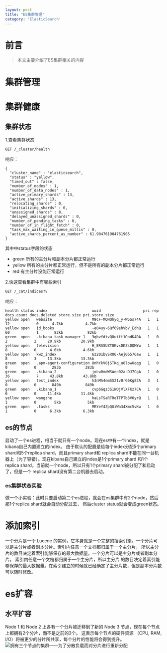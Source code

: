 ```yaml
---
layout: post
title: "ES集群管理"
category: 'ElasticSearch'
---
```



# 前言
> 本文主要介绍了ES集群相关的内容

# 集群管理


# 集群健康
## 集群状态
1.查看集群状态
```
GET /_cluster/health
```
响应：
```
{
  "cluster_name" : "elasticsearch",
  "status" : "yellow",
  "timed_out" : false,
  "number_of_nodes" : 1,
  "number_of_data_nodes" : 1,
  "active_primary_shards" : 13,
  "active_shards" : 13,
  "relocating_shards" : 0,
  "initializing_shards" : 0,
  "unassigned_shards" : 8,
  "delayed_unassigned_shards" : 0,
  "number_of_pending_tasks" : 0,
  "number_of_in_flight_fetch" : 0,
  "task_max_waiting_in_queue_millis" : 0,
  "active_shards_percent_as_number" : 61.904761904761905
}
```

其中中status字段的状态
- green
所有的主分片和副本分片都正常运行
- yellow
所有的主分片都正常运行，但不是所有的副本分片都正常运行
- red
有主分片没能正常运行

2.快速查看集群中有哪些索引
```
GET /_cat/indices?v
```
响应：
```
health status index                    uuid                   pri rep docs.count docs.deleted store.size pri.store.size
yellow open   website                  M9cF-MOHQhyq_y-W5Ss74A   1   1         12            0      4.7kb          4.7kb
yellow open   jd_books                 -e04uy-6Qf69ehVbV_EdhQ   1   1         60            1       82kb           82kb
green  open   .kibana_task_manager_1   3qbvYdivQ8utft1OndK4DA   1   0          2            2     20.9kb         20.9kb
yellow open   television               H_ERSSUZT8KvxDKZsDQMYw   1   1          8            0      4.6kb          4.6kb
yellow open   kwz_index                6z201bvSRO6-Aej06576aw   1   1          8            3     13.3kb         13.3kb
green  open   .apm-agent-configuration 8nhYkV8jSTKq_u8lowOqqg   1   0          0            0       283b           283b
green  open   .kibana_2                joLw0mdWSAen02a-DJ7CgA   1   0         36            7     43.8kb         43.8kb
yellow open   test_index               h3nMh4emSS21v0rG6Kg82A   3   1          0            0       849b           849b
green  open   .kibana_1                cvpbGqz3S1WOjVlXFKz7CA   1   0          6            0     11.4kb         11.4kb
yellow open   wangzhe                  haLsTSaRTReTTPTb3VOyrQ   1   1          1            0        5kb            5kb
green  open   .tasks                   MRYeY4ZpQOiWa34Xmc5vKw   1   0          1            0      6.3kb          6.3kb
```

## es的节点
启动了一个es进程，相当于就只有一个node。现在es中有一个index，就是kibana自己内置建立的index。
由于默认的配置是给每个index分配5个primary shard和5个replica shard，而且primary shard和
replica shard不能在同一台机器上（为了容错）。现在kibana自己建立的index是1个primary shard
和1个replica shard。当前就一个node，所以只有1个primary shard被分配了和启动了，但是一个
replica shard没有第二台机器去启动。

### es集群状态实验
做一个小实验：此时只要启动第二个es进程，就会在es集群中有2个node，然后那1个replica shard就会自动分配过去，
然后cluster status就会变成green状态。

# 添加索引
一个分片是一个 Lucene 的实例，它本身就是一个完整的搜索引擎。一个分片可以是主分片或者副本分片。索引内任意一个文档都归属于一个主分片，
所以主分片的数目决定着索引能够保存的最大数据量。一个分片可以是主分片或者副本分片。 索引内任意一个文档都归属于一个主分片，所以主分片
的数目决定着索引能够保存的最大数据量。在索引建立的时候就已经确定了主分片数，但是副本分片数可以随时修改。

# es扩容
## 水平扩容
Node 1 和 Node 2 上各有一个分片被迁移到了新的 Node 3 节点，现在每个节点上都拥有2个分片，而不是之前的3个。 这表示每个节点的硬件资源
（CPU, RAM, I/O）将被更少的分片所共享，每个分片的性能将会得到提升。
![拥有三个节点的集群——为了分散负载而对分片进行重新分配](https://upload-images.jianshu.io/upload_images/9905084-4bd1f99cc061673d.png?imageMogr2/auto-orient/strip%7CimageView2/2/w/1240)






